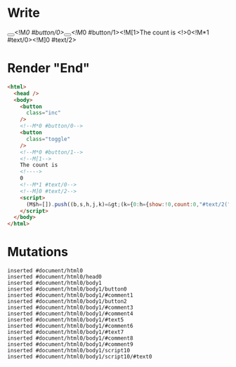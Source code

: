 # Write
  <button class=inc></button><!M*0 #button/0><button class=toggle></button><!M*0 #button/1><!M[1>The count is <!>0<!M*1 #text/0><!M]0 #text/2><script>(M$h=[]).push((b,s,h,j,k)=>(k={0:h={show:!0,count:0,"#text/2(":b("packages/translator-tags/src/__tests__/fixtures/basic-conditional-counter-multiple-nodes/template.marko_1_renderer"),"#text/2!":j={}},1:j},j._=h,k),[0,"packages/translator-tags/src/__tests__/fixtures/basic-conditional-counter-multiple-nodes/template.marko_0_show",0,"packages/translator-tags/src/__tests__/fixtures/basic-conditional-counter-multiple-nodes/template.marko_0_count",])</script>


# Render "End"
```html
<html>
  <head />
  <body>
    <button
      class="inc"
    />
    <!--M*0 #button/0-->
    <button
      class="toggle"
    />
    <!--M*0 #button/1-->
    <!--M[1-->
    The count is 
    <!---->
    0
    <!--M*1 #text/0-->
    <!--M]0 #text/2-->
    <script>
      (M$h=[]).push((b,s,h,j,k)=&gt;(k={0:h={show:!0,count:0,"#text/2(":b("packages/translator-tags/src/__tests__/fixtures/basic-conditional-counter-multiple-nodes/template.marko_1_renderer"),"#text/2!":j={}},1:j},j._=h,k),[0,"packages/translator-tags/src/__tests__/fixtures/basic-conditional-counter-multiple-nodes/template.marko_0_show",0,"packages/translator-tags/src/__tests__/fixtures/basic-conditional-counter-multiple-nodes/template.marko_0_count",])
    </script>
  </body>
</html>
```

# Mutations
```
inserted #document/html0
inserted #document/html0/head0
inserted #document/html0/body1
inserted #document/html0/body1/button0
inserted #document/html0/body1/#comment1
inserted #document/html0/body1/button2
inserted #document/html0/body1/#comment3
inserted #document/html0/body1/#comment4
inserted #document/html0/body1/#text5
inserted #document/html0/body1/#comment6
inserted #document/html0/body1/#text7
inserted #document/html0/body1/#comment8
inserted #document/html0/body1/#comment9
inserted #document/html0/body1/script10
inserted #document/html0/body1/script10/#text0
```